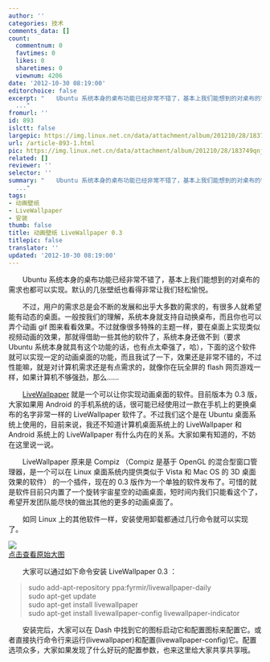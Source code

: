 ```yaml
---
author: ''
categories: 技术
comments_data: []
count:
  commentnum: 0
  favtimes: 0
  likes: 0
  sharetimes: 0
  viewnum: 4206
date: '2012-10-30 08:19:00'
editorchoice: false
excerpt: "　　Ubuntu 系统本身的桌布功能已经非常不错了，基本上我们能想到的对桌布的需求也都可以实现。默认的几张壁纸也看得非常让我们轻松愉悦。\r\n　　不过，用户的需求总是会不断的发展和出乎大多数的需求的，有很多人就希
  ..."
fromurl: ''
id: 893
islctt: false
largepic: https://img.linux.net.cn/data/attachment/album/201210/28/183749qnj5dj9oqeqd3z5f.png
url: /article-893-1.html
pic: https://img.linux.net.cn/data/attachment/album/201210/28/183749qnj5dj9oqeqd3z5f.png.thumb.jpg
related: []
reviewer: ''
selector: ''
summary: "　　Ubuntu 系统本身的桌布功能已经非常不错了，基本上我们能想到的对桌布的需求也都可以实现。默认的几张壁纸也看得非常让我们轻松愉悦。\r\n　　不过，用户的需求总是会不断的发展和出乎大多数的需求的，有很多人就希
  ..."
tags:
- 动画壁纸
- LiveWallpaper
- 安装
thumb: false
title: 动画壁纸 LiveWallpaper 0.3
titlepic: false
translator: ''
updated: '2012-10-30 08:19:00'
---
```


　　Ubuntu 系统本身的桌布功能已经非常不错了，基本上我们能想到的对桌布的需求也都可以实现。默认的几张壁纸也看得非常让我们轻松愉悦。


　　不过，用户的需求总是会不断的发展和出乎大多数的需求的，有很多人就希望能有动态的桌面。一般按我们的理解，系统本身就支持自动换桌布，而且你也可以弄个动画 gif 图来看看效果。不过就像很多特殊的主题一样，要在桌面上实现类似视频动画的效果，那就得借助一些其他的软件了，系统本身还做不到（要求 Ubuntu 系统本身就具有这个功能的话，也有点太牵强了，哈），下面的这个软件就可以实现一定的动画桌面的功能，而且我试了一下，效果还是非常不错的，不过性能嘛，就是对计算机需求还是有点需求的，就像你在玩全屏的 flash 网页游戏一样，如果计算机不够强劲，那么……


　　[LiveWallpaper](https://launchpad.net/livewallpaper) 就是一个可以让你实现动画桌面的软件。目前版本为 0.3 版，大家如果用 Android 的手机系统的话，很可能已经使用过一款在手机上的更换桌布的名字非常一样的 LiveWallpaper 软件了。不过我们这个是在 Ubuntu 桌面系统上使用的，目前来说，我还不知道计算机桌面系统上的 LiveWallpaper 和 Android 系统上的 LiveWallpaper 有什么内在的关系。大家如果有知道的，不妨在这里说一说。


　　LiveWallpaper 原来是 Compiz （Compiz 是基于 OpenGL 的混合型窗口管理器，是一个可以在 Linux 桌面系统内提供类似于 Vista 和 Mac OS 的 3D 桌面效果的软件） 的一个插件，现在的 0.3 版作为一个单独的软件发布了。可惜的就是软件目前只内置了一个旋转宇宙星空的动画桌面，短时间内我们只能看这个了，希望开发团队能尽快的做出其他的更多的动画桌面了。


　　如同 Linux 上的其他软件一样，安装使用卸载都通过几行命令就可以实现了。


[![](/data/attachment/album/201210/28/183749qnj5dj9oqeqd3z5f.png)  
点击查看原始大图](https://img.linux.net.cn/data/attachment/album/201210/28/183749qnj5dj9oqeqd3z5f.png)


　　大家可以通过如下命令安装 LiveWallpaper 0.3 ：



> 
> sudo add-apt-repository ppa:fyrmir/livewallpaper-daily  
> sudo apt-get update  
> sudo apt-get install livewallpaper  
> sudo apt-get install livewallpaper-config livewallpaper-indicator
> 
> 
> 


　　安装完后，大家可以在 Dash 中找到它的图标启动它和配置图标来配置它。或者直接执行命令行来运行(livewallpaper)和配置(livewallpaper-config)它。配置选项众多，大家如果发现了什么好玩的配置参数，也来这里给大家共享共享哦。